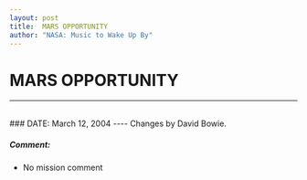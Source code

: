 ```yaml
---
layout: post
title:  MARS OPPORTUNITY
author: "NASA: Music to Wake Up By"
---
```


# MARS OPPORTUNITY
----
<br/>
### DATE: March 12, 2004
----
Changes by David Bowie.

##### Comment:
* No mission comment
